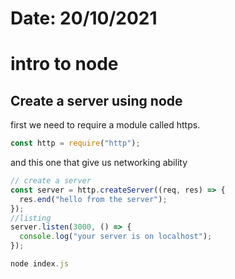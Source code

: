# Date: 20/10/2021

# intro to node

## Create a server using node

first we need to require a module called https.

```js
const http = require("http");
```

and this one that give us networking ability

```js
// create a server
const server = http.createServer((req, res) => {
  res.end("hello from the server");
});
//listing
server.listen(3000, () => {
  console.log("your server is on localhost");
});
```

```js
node index.js
```
